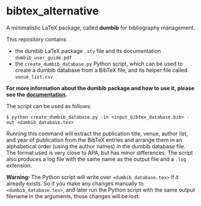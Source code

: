 # bibtex_alternative

A minimalistic LaTeX package, called **dumbib** for bibliography management.

This repository contains
- the dumbib LaTeX package ``.sty`` file and its documentation ``dumbib_user_guide.pdf``
- the ``create_dumbib_database.py`` Python script, which can be used to create a dumbib database from a BibTeX file, and its helper file called ``venue_list.csv``

**For more information about the dumbib package and how to use it, please see the [documentation](https://github.com/svmgrg/bibtex_alternative/blob/main/create_dumbib_database.py).**

The script can be used as follows:

``$ python create_dumbib_database.py -in <input_bibtex_database.bib> -out <dumbib_database.tex>``

Running this command will extract the publication title, venue, author list, and year of publication from the BibTeX entries and arrange them in an alphabetical order (using the author names) in the dumbib database file. The format used is very close to APA, but has minor differences. The script also produces a log file with the same name as the output file and a ``.log`` extension.

**Warning:** The Python script will write over ``<dumbib_database.tex>`` if it already exists. So if you make any changes manually to ``<dumbib_database.tex>``, and later run the Python script with the same output filename in the arguments, those changes will be lost.
